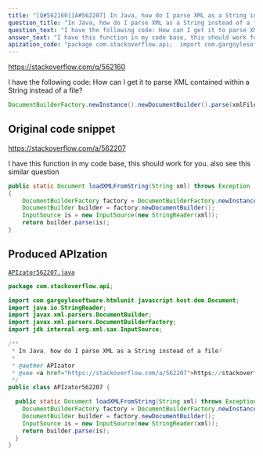 ```yaml
---
title: "[Q#562160][A#562207] In Java, how do I parse XML as a String instead of a file?"
question_title: "In Java, how do I parse XML as a String instead of a file?"
question_text: "I have the following code: How can I get it to parse XML contained within a String instead of a file?"
answer_text: "I have this function in my code base, this should work for you. also see this similar question"
apization_code: "package com.stackoverflow.api;  import com.gargoylesoftware.htmlunit.javascript.host.dom.Document; import java.io.StringReader; import javax.xml.parsers.DocumentBuilder; import javax.xml.parsers.DocumentBuilderFactory; import jdk.internal.org.xml.sax.InputSource;  /**  * In Java, how do I parse XML as a String instead of a file?  *  * @author APIzator  * @see <a href=\"https://stackoverflow.com/a/562207\">https://stackoverflow.com/a/562207</a>  */ public class APIzator562207 {    public static Document loadXMLFromString(String xml) throws Exception {     DocumentBuilderFactory factory = DocumentBuilderFactory.newInstance();     DocumentBuilder builder = factory.newDocumentBuilder();     InputSource is = new InputSource(new StringReader(xml));     return builder.parse(is);   } }"
---
```


https://stackoverflow.com/q/562160

I have the following code:
How can I get it to parse XML contained within a String instead of a file?


```java
DocumentBuilderFactory.newInstance().newDocumentBuilder().parse(xmlFile);
```


## Original code snippet

https://stackoverflow.com/a/562207

I have this function in my code base, this should work for you.
also see this similar question

```java
public static Document loadXMLFromString(String xml) throws Exception
{
    DocumentBuilderFactory factory = DocumentBuilderFactory.newInstance();
    DocumentBuilder builder = factory.newDocumentBuilder();
    InputSource is = new InputSource(new StringReader(xml));
    return builder.parse(is);
}
```

## Produced APIzation

[`APIzator562207.java`](https://github.com/pasqualesalza/apization-temp-data/raw/master/apizations/java/APIzator562207.java)

```java
package com.stackoverflow.api;

import com.gargoylesoftware.htmlunit.javascript.host.dom.Document;
import java.io.StringReader;
import javax.xml.parsers.DocumentBuilder;
import javax.xml.parsers.DocumentBuilderFactory;
import jdk.internal.org.xml.sax.InputSource;

/**
 * In Java, how do I parse XML as a String instead of a file?
 *
 * @author APIzator
 * @see <a href="https://stackoverflow.com/a/562207">https://stackoverflow.com/a/562207</a>
 */
public class APIzator562207 {

  public static Document loadXMLFromString(String xml) throws Exception {
    DocumentBuilderFactory factory = DocumentBuilderFactory.newInstance();
    DocumentBuilder builder = factory.newDocumentBuilder();
    InputSource is = new InputSource(new StringReader(xml));
    return builder.parse(is);
  }
}

```